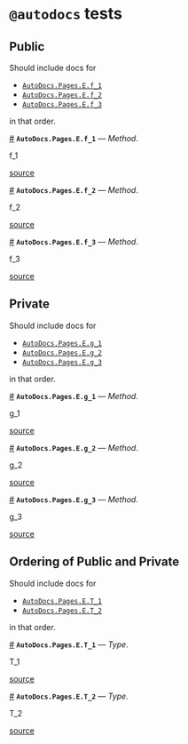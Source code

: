
<a id='@autodocs-tests-1'></a>

# `@autodocs` tests




<a id='Public-1'></a>

## Public


Should include docs for


  * [`AutoDocs.Pages.E.f_1`](autodocs.md#AutoDocs.Pages.E.f_1-Tuple{Any})
  * [`AutoDocs.Pages.E.f_2`](autodocs.md#AutoDocs.Pages.E.f_2-Tuple{Any})
  * [`AutoDocs.Pages.E.f_3`](autodocs.md#AutoDocs.Pages.E.f_3-Tuple{Any})


in that order.

<a id='AutoDocs.Pages.E.f_1-Tuple{Any}' href='#AutoDocs.Pages.E.f_1-Tuple{Any}'>#</a>
**`AutoDocs.Pages.E.f_1`** &mdash; *Method*.



f_1


<a target='_blank' href='https://github.com/JuliaDocs/Documenter.jl/tree/1f7f090d3f1b61fa4fb304f5d65cdbd9c7737fa7/test/examples/pages/e.jl#L5' class='documenter-source'>source</a><br>

<a id='AutoDocs.Pages.E.f_2-Tuple{Any}' href='#AutoDocs.Pages.E.f_2-Tuple{Any}'>#</a>
**`AutoDocs.Pages.E.f_2`** &mdash; *Method*.



f_2


<a target='_blank' href='https://github.com/JuliaDocs/Documenter.jl/tree/1f7f090d3f1b61fa4fb304f5d65cdbd9c7737fa7/test/examples/pages/e.jl#L8' class='documenter-source'>source</a><br>

<a id='AutoDocs.Pages.E.f_3-Tuple{Any}' href='#AutoDocs.Pages.E.f_3-Tuple{Any}'>#</a>
**`AutoDocs.Pages.E.f_3`** &mdash; *Method*.



f_3


<a target='_blank' href='https://github.com/JuliaDocs/Documenter.jl/tree/1f7f090d3f1b61fa4fb304f5d65cdbd9c7737fa7/test/examples/pages/e.jl#L11' class='documenter-source'>source</a><br>


<a id='Private-1'></a>

## Private


Should include docs for


  * [`AutoDocs.Pages.E.g_1`](autodocs.md#AutoDocs.Pages.E.g_1-Tuple{Any})
  * [`AutoDocs.Pages.E.g_2`](autodocs.md#AutoDocs.Pages.E.g_2-Tuple{Any})
  * [`AutoDocs.Pages.E.g_3`](autodocs.md#AutoDocs.Pages.E.g_3-Tuple{Any})


in that order.

<a id='AutoDocs.Pages.E.g_1-Tuple{Any}' href='#AutoDocs.Pages.E.g_1-Tuple{Any}'>#</a>
**`AutoDocs.Pages.E.g_1`** &mdash; *Method*.



g_1


<a target='_blank' href='https://github.com/JuliaDocs/Documenter.jl/tree/1f7f090d3f1b61fa4fb304f5d65cdbd9c7737fa7/test/examples/pages/e.jl#L15' class='documenter-source'>source</a><br>

<a id='AutoDocs.Pages.E.g_2-Tuple{Any}' href='#AutoDocs.Pages.E.g_2-Tuple{Any}'>#</a>
**`AutoDocs.Pages.E.g_2`** &mdash; *Method*.



g_2


<a target='_blank' href='https://github.com/JuliaDocs/Documenter.jl/tree/1f7f090d3f1b61fa4fb304f5d65cdbd9c7737fa7/test/examples/pages/e.jl#L18' class='documenter-source'>source</a><br>

<a id='AutoDocs.Pages.E.g_3-Tuple{Any}' href='#AutoDocs.Pages.E.g_3-Tuple{Any}'>#</a>
**`AutoDocs.Pages.E.g_3`** &mdash; *Method*.



g_3


<a target='_blank' href='https://github.com/JuliaDocs/Documenter.jl/tree/1f7f090d3f1b61fa4fb304f5d65cdbd9c7737fa7/test/examples/pages/e.jl#L21' class='documenter-source'>source</a><br>


<a id='Ordering-of-Public-and-Private-1'></a>

## Ordering of Public and Private


Should include docs for


  * [`AutoDocs.Pages.E.T_1`](autodocs.md#AutoDocs.Pages.E.T_1)
  * [`AutoDocs.Pages.E.T_2`](autodocs.md#AutoDocs.Pages.E.T_2)


in that order.

<a id='AutoDocs.Pages.E.T_1' href='#AutoDocs.Pages.E.T_1'>#</a>
**`AutoDocs.Pages.E.T_1`** &mdash; *Type*.



T_1


<a target='_blank' href='https://github.com/JuliaDocs/Documenter.jl/tree/1f7f090d3f1b61fa4fb304f5d65cdbd9c7737fa7/test/examples/pages/e.jl#L26' class='documenter-source'>source</a><br>

<a id='AutoDocs.Pages.E.T_2' href='#AutoDocs.Pages.E.T_2'>#</a>
**`AutoDocs.Pages.E.T_2`** &mdash; *Type*.



T_2


<a target='_blank' href='https://github.com/JuliaDocs/Documenter.jl/tree/1f7f090d3f1b61fa4fb304f5d65cdbd9c7737fa7/test/examples/pages/e.jl#L29' class='documenter-source'>source</a><br>

